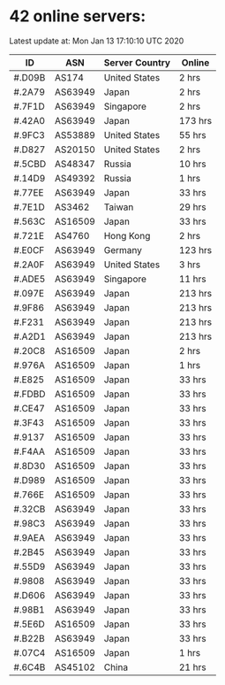 # 42 online servers:

Latest update at: Mon Jan 13 17:10:10 UTC 2020

| ID | ASN | Server Country | Online |
| -- | --- | -------------- | ------ |
| #.D09B | AS174 | United States | 2 hrs |
| #.2A79 | AS63949 | Japan | 2 hrs |
| #.7F1D | AS63949 | Singapore | 2 hrs |
| #.42A0 | AS63949 | Japan | 173 hrs |
| #.9FC3 | AS53889 | United States | 55 hrs |
| #.D827 | AS20150 | United States | 2 hrs |
| #.5CBD | AS48347 | Russia | 10 hrs |
| #.14D9 | AS49392 | Russia | 1 hrs |
| #.77EE | AS63949 | Japan | 33 hrs |
| #.7E1D | AS3462 | Taiwan | 29 hrs |
| #.563C | AS16509 | Japan | 33 hrs |
| #.721E | AS4760 | Hong Kong | 2 hrs |
| #.E0CF | AS63949 | Germany | 123 hrs |
| #.2A0F | AS63949 | United States | 3 hrs |
| #.ADE5 | AS63949 | Singapore | 11 hrs |
| #.097E | AS63949 | Japan | 213 hrs |
| #.9F86 | AS63949 | Japan | 213 hrs |
| #.F231 | AS63949 | Japan | 213 hrs |
| #.A2D1 | AS63949 | Japan | 213 hrs |
| #.20C8 | AS16509 | Japan | 2 hrs |
| #.976A | AS16509 | Japan | 1 hrs |
| #.E825 | AS16509 | Japan | 33 hrs |
| #.FDBD | AS16509 | Japan | 33 hrs |
| #.CE47 | AS16509 | Japan | 33 hrs |
| #.3F43 | AS16509 | Japan | 33 hrs |
| #.9137 | AS16509 | Japan | 33 hrs |
| #.F4AA | AS16509 | Japan | 33 hrs |
| #.8D30 | AS16509 | Japan | 33 hrs |
| #.D989 | AS16509 | Japan | 33 hrs |
| #.766E | AS16509 | Japan | 33 hrs |
| #.32CB | AS63949 | Japan | 33 hrs |
| #.98C3 | AS63949 | Japan | 33 hrs |
| #.9AEA | AS63949 | Japan | 33 hrs |
| #.2B45 | AS63949 | Japan | 33 hrs |
| #.55D9 | AS63949 | Japan | 33 hrs |
| #.9808 | AS63949 | Japan | 33 hrs |
| #.D606 | AS63949 | Japan | 33 hrs |
| #.98B1 | AS63949 | Japan | 33 hrs |
| #.5E6D | AS16509 | Japan | 33 hrs |
| #.B22B | AS63949 | Japan | 33 hrs |
| #.07C4 | AS16509 | Japan | 1 hrs |
| #.6C4B | AS45102 | China | 21 hrs |

